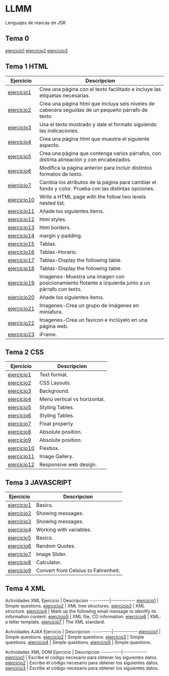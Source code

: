 # LLMM
Lenguajes de marcas de JSR
## Tema 0
[ejercicio1](Tema1/jsr_Actividad1.html)
[ejercicio2](Tema1/Actividad2.xml)
[ejercicio3](Tema1/SVG.html)

## Tema 1 HTML
Ejercicio | Descripcion
----------|------------
[ejercicio1](Tema1/LMSGI_02_Actividad_1.html) | Crea una página con el texto facilitado e incluye las etiquetas necesarias.
[ejercicio2](Tema1/LMSGI_02_Actividad2.html) | Crea una página html que incluya seis niveles de cabecera seguidas de un pequeño párrafo de texto.
[ejercicio3](Tema1/LMSGI_02_Actividad3.html) | Usa el texto mostrado y dale el formato siguiendo las indicaciones.
[ejercicio4](Tema1/LMSGI_02_Actividad4.html) | Crea una página html que muestre el siguiente aspecto.
[ejercicio5](Tema1/Ejercicio5.html) | Crea una página que contenga varios párrafos, con distinta alineación y con encabezados.
[ejercicio6](Tema1/Ejercicio6.html) | Modifica la página anterior para incluir distintos formatos de texto.
[ejercicio7](Tema1/Ejercicio7.html) | Cambia los atributos de la página para cambiar el fondo y color. Prueba con las distintas opciones. 
[ejercicio10](Tema1/ejercicio10.html) |  Write a HTML page with the follow two levels nested list.
[ejercicio11](Tema1/ejercicio11.html) | Añade los siguientes ítems.
[ejercicio12](Tema1/Ejercicio12.html) | html styles.
[ejercicio13](Tema1/Ejercicio13.html) | html borders.
[ejercicio14](Tema1/Ejercicio14.html) | margin y padding.
[ejercicio15](Tema1/Ejercicio15.html) | Tablas.
[ejercicio16](Tema1/Ejercicio16.html) | Tablas-Horario.
[ejercicio17](Tema1/Ejercicio17.html) | Tablas-Display the following table.
[ejercicio18](Tema1/Ejercicio18.html) | Tablas-Display the following table.
[ejercicio19](Tema1/Ejercicio19.html) | Imagenes-Muestra una imagen con posicionamiento flotante a izquierda junto a un párrafo con texto.
[ejercicio20](Tema1/Ejercicio20.html) | Añade los siguientes ítems.
[ejercicio21](Tema1/Ejercicio21.html) | Imagenes-Crea un grupo de imágenes en miniatura.
[ejercicio22](Tema1/Ejercicio22.html) | Imagenes-Crea un favicon e inclúyelo en una página web.
[ejercicio23](Tema1/Ejercicio23.html) | iFrame.

## Tema 2 CSS
Ejercicio | Descripcion
----------|------------
[ejercicio1](Tema2/Ejercicio1CSS.html) | Text format.
[ejercicio2](Tema2/Ejercicio2CSS.html) | CSS Layouts.
[ejercicio3](Tema2/Ejercicio3CSS.html) | Background.
[ejercicio4](Tema2/Ejercicio4CSS.html) | Menú vertical vs horizontal.
[ejercicio5](Tema2/Ejercicio5CSS.html) | Styling Tables.
[ejercicio6](Tema2/Ejercicio6CSS.html) | Styling Tables.
[ejercicio7](Tema2/Ejercicio7CSS.html) | Float property.
[ejercicio8](Tema2/Ejercicio8CSS.html) | Absolute position.
[ejercicio9](Tema2/Ejercicio9CSS.html) | Absolute position.
[ejercicio10](Tema2/Ejercici101CSS.html) | Flexbox.
[ejercicio11](Tema2/Ejercicio11CSS.html) | Image Gallery.
[ejercicio12](Tema2/Ejercicio12CSS.html) | Responsive web design.
## Tema 3 JAVASCRIPT
Ejercicio | Descripcion
----------|------------
[ejercicio1](Tema3/Ejercicio1javascript.html) |  Basics.
[ejercicio2](Tema3/Ejercicio2javascript.html) |  Showing messages.
[ejercicio3](Tema3/Ejercicio3javascript.html) |  Showing messages.
[ejercicio4](Tema3/Ejercicio4javascript.html) |  Working with variables.
[ejercicio5](Tema3/Ejercicio5javascript.html) |  Basics.
[ejercicio6](Tema3/Ejercicio6javascript.html) |  Random Quotes.
[ejercicio7](Tema3/Ejercicio7javascript.html) |  Image Slider.
[ejercicio8](Tema3/Ejercicio8javascript.html) |  Calculator.
[ejercicio9](Tema3/Ejercicio9javascript.html) |  Convert from Celsius to Fahrenheit.

## Tema 4 XML
Actividades XML 
Ejercicio | Descripcion
----------|------------
[ejercicio1](Tema4/Ejercicio1xml) |  Simple questions.
[ejercicio2](Tema4/Ejercicio2xml.xml) |  XML tree structures.
[ejercicio3](Tema4/Ejercicio3xml) |  XML structure.
[ejercicio4](Tema4/Ejercicio4xml.xml) |  Mark up the following email message to identify its information content.
[ejercicio5](Tema4/Ejercicio5xml) |  XML file, CD information.
[ejercicio6](Tema4/Ejercicio6xml.xml) |  XML: a letter template.
[ejercicio7](Tema4/Ejercicio7xml.txt) |  The XML standard.

Actividades AJAX
Ejercicio | Descripcion
----------|------------
[ejercicio1](Tema4/Ajax/ejercicio1AJAX.html) |  Simple questions.
[ejercicio2](Tema4/Ajax/ejercicio2AJAX.html) |  Simple questions.
[ejercicio3](Tema4/Ajax/ejercicio3AJAX.html) |  Simple questions.
[ejercicio4](Tema4/Ajax/ejercicio4AJAX.html) |  Simple questions.
[ejercicio5](Tema4/Ajax/ejercicio5AJAX.html) |  Simple questions.

Actividades XML DOM
Ejercicio | Descripcion
----------|------------
[ejercicio1](Tema4/DOM/ejercicio1DOM.html) |  Escribe el código necesario para obtener los siguientes datos.
[ejercicio2](Tema4/DOM/ejercicio2DOM.html) |  Escribe el código necesario para obtener los siguientes datos.
[ejercicio3](Tema4/DOM/ejercicio3DOM.html) |  Escribe el código necesario para obtener los siguientes datos.






